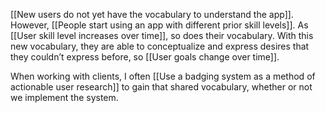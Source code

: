 ---
---

[[New users do not yet have the vocabulary to understand the app]]. However, [[People start using an app with different prior skill levels]]. As [[User skill level increases over time]], so does their vocabulary. With this new vocabulary, they are able to conceptualize and express desires that they couldn’t express before, so [[User goals change over time]].

When working with clients, I often [[Use a badging system as a method of actionable user research]] to gain that shared vocabulary, whether or not we implement the system.